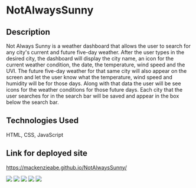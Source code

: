 # NotAlwaysSunny 

## Description
Not Always Sunny is a weather dashboard that allows the user to search for any city's current and future five-day weather. After the user types in the desired city, the dashboard will display the city name, an icon for the current weather condition, the date, the temperature, wind speed and the UVI. The future five-day weather for that same city will also appear on the screen and let the user know what the temperature, wind speed and humidity will be for those days. Along with that data the user will be see icons for the weather conditions for those future days. Each city that the user searches for in the search bar will be saved and appear in the box below the search bar. 

## Technologies Used 
HTML, CSS, JavaScript 

## Link for deployed site
https://mackenzieabe.github.io/NotAlwaysSunny/ 

![](../../../Pictures/Screenshots/Screenshot%20(41).png)
![](../../../Pictures/Screenshots/Screenshot%20(42).png) 
![](../../../Pictures/Screenshots/Screenshot%20(43).png)
![](../../../Pictures/Screenshots/Screenshot%20(44).png)
![](../../../Pictures/Screenshots/Screenshot%20(45).png)